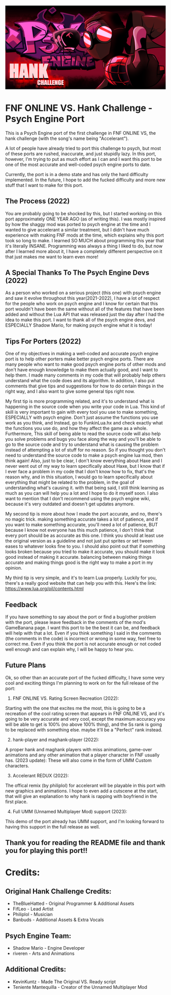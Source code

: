 ![New Hank Banner for the Psych Engine port](https://github.com/AppleHair/HankPsychPort/blob/main/New%20Hank%20Banner%20for%20the%20Psych%20Engine%20port.png)

# FNF ONLINE VS. Hank Challenge - Psych Engine Port
This is a Psych Engine port of the first challenge in FNF ONLINE VS, the hank challenge (with the song's name being "Accelerant").

A lot of people have already tried to port this challenge to psych, but most of these ports are rushed, inaccurate, and just stupidly lazy. In this port, however, I'm trying to put as much effort as I can and I want this port to be one of the most accurate and well-coded psych engine ports to date.

Currently, the port is in a demo state and has only the hard difficulty implemented. In the future, I hope to add the fucked difficulty and more new stuff that I want to make for this port.

## The Process (2022)

You are probably going to be shocked by this, but I started working on this port approximately ONE YEAR AGO (as of writing this). I was mostly inspired by how the shaggy mod was ported to psych engine at the time and I wanted to give accelerant a similar treatment, but I didn't have much experience with making FNF mods at the time, which explains why this port took so long to make. I learned SO MUCH about programming this year that it's literally INSANE. Programming was always a thing I liked to do, but now after I learned more about it, I have a completely different perspective on it that just makes me want to learn even more!

## A Special Thanks To The Psych Engine Devs (2022)

As a person who worked on a serious project (this one) with psych engine and saw it evolve throughout this year(2021-2022), I have a lot of respect for the people who work on psych engine and I know for certain that this port wouldn't have been the same without all of the features that have been added and without the Lua API that was released just the day after I had the idea to make this port. I want to thank all of the psych engine devs, and ESPECIALLY Shadow Mario, for making psych engine what it is today!

## Tips For Porters (2022)

One of my objectives in making a well-coded and accurate psych engine port is to help other porters make better psych engine ports. There are many people who want to make good psych engine ports of other mods and don't have enough knowledge to make them actually good, and I want to help them. I made many comments in my code that will probably help others understand what the code does and its algorithm. In addition, I also put comments that give tips and suggestions for how to do certain things in the right way, and I also want to give some general tips right now.

My first tip is more programming related, and it's to understand what is happening in the source code when you write your code in Lua. This kind of skill is very important to gain with every tool you use to make something, ESPECIALLY with psych engine. Don't just assume the functions you use work as you think, and Instead, go to FunkinLua.hx and check exactly what the functions you use do, and how they affect the game as a whole. Furthermore, This skill of being able to read the source code will also help you solve problems and bugs you face along the way and you'll be able to go to the source code and try to understand what is causing the problem instead of attempting a lot of stuff for no reason. So if you thought you don't need to understand the source code to make a psych engine lua mod, then think again! Also, just to be clear, I don't know everything about Haxe and I never went out of my way to learn specifically about Haxe, but I know that if I ever face a problem in my code that I don't know how to fix, that's the reason why, and in this situation, I would go to learn specifically about everything that might be related to the problem, 
in the goal of understanding what's causing it. with that being said, I still think learning as much as you can will help you a lot and I hope to do it myself soon. I also want to mention that I don't recommend using the psych engine wiki, because it's very outdated and doesn't get updates anymore.

My second tip is more about how I made the port accurate, and no, there's no magic trick. making something accurate takes a lot of patience, and if you want to make something accurate, you'll need a lot of patience, BUT because I know not everyone has this much patience, I don't think that every port should be as accurate as this one. I think you should at least use the original version as a guideline and not just put sprites or set tween eases to whatever looks fine to you. I should also point out that if something looks broken because you tried to make it accurate, you should make it look good instead of making it accurate. balancing between making things accurate and making things good is the right way to make a port in my opinion.

My third tip is very simple, and it's to learn Lua properly. Luckily for you, there's a really good website that can help you with this. Here's the link:  https://www.lua.org/pil/contents.html


## Feedback

If you have something to say about the port or find a bug/other problem with the port, please leave feedback in the comments of the mod's GameBanana page. I want this port to be the best it can be, and feedback will help with that a lot. Even if you think something I said in the comments (the comments in the code) is incorrect or wrong in some way, feel free to correct me. Even if you think the port is not accurate enough or not coded well enough and can explain why, I will be happy to hear you.

## Future Plans

Ok, so other than an accurate port of the fucked difficulty, I have some very cool and exciting things I'm planning to work on for the full release of the port:

1. FNF ONLINE VS. Rating Screen Recreation (2022):

Starting with the one that excites me the most, this is going to be a recreation of the cool rating screen that appears in FNF ONLINE VS, and it's going to be very accurate and very cool, except the maximum accuracy you will be able to get is 100% (no above 100% thing), and the Ss rank is going to be replaced with something else. maybe it'll be a "Perfect" rank instead.
		
2. hank-player and maghank-player (2022):

A proper hank and maghank players with miss animations, game-over animations and any other animation that a player character in FNF usually has. (2023 update): These will also come in the form of UMM Custom characters.

3. Accelerant REDUX (2022): 

The offical remix (by philiplol) for accelerant will be playable in this port with new graphics and animations. I hope to even add a cutscene at the start, that will give an explanation to why hank is rapping with boyfriend in the first place.

4. Full UMM (Unnamed Multiplayer Mod) support (2023):

This demo of the port already has UMM support, and I'm looking forward to having this support in the full release as well.


## Thank you for reading the README file and thank you for playing this port!!


# Credits:

## Original Hank Challenge Credits:

* TheBlueHatted - Original Programmer & Additional Assets
* FifLeo - Lead Artist
* Philiplol - Musician
* Banbuds - Additional Assets & Extra Vocals

## Psych Engine Team:

* Shadow Mario - Engine Developer
* riveren - Arts and Animations

## Additional Credits:

* KevinKuntz - Made The Original VS. Ready script
* Teniente Mantequilla - Creator of the Unnamed Multiplayer Mod